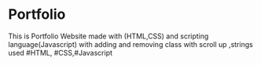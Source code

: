 # Portfolio
 This is Portfolio Website made with (HTML,CSS) and scripting language(Javascript) with adding and removing class with scroll up ,strings used #HTML, #CSS,#Javascript
